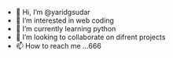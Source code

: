 - 👋 Hi, I’m @yaridgsudar
- 👀 I’m interested in web coding
- 🌱 I’m currently learning python
- 💞️ I’m looking to collaborate on difrent projects 
- 📫 How to reach me ...666

<!---
yaridgsudar/yaridgsudar is a ✨ special ✨ repository because its `README.md` (this file) appears on your GitHub profile.
You can click the Preview link to take a look at your changes.
--->
